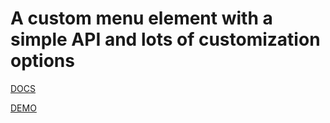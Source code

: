 A custom menu element with a simple API and lots of customization options
=========================================================================

[DOCS](http://akirodic.com/io/io-menu)

[DEMO](http://akirodic.com/io/io-menu/demo.html)